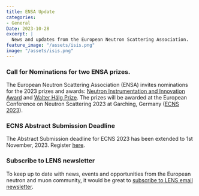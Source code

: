 ```yaml
---
title: ENSA Update
categories:
- General
Date: 2023-10-28
excerpt: |
  News and updates from the European Neutron Scattering Association.
feature_image: "/assets/isis.png"
image: "/assets/isis.png"
---
```


### Call for Nominations for two ENSA prizes.

The European Neutron Scattering Association (ENSA) invites nominations for the 2023 prizes and awards: [Neutron Instrumentation and Innovation Award](./../../../../../assets/NeutronInstrument_callfornominations_2023.pdf) and [Walter Hälg Prize](./../../../../../assests/WalteHälg_Call_for_Nominations_2023.pdf). 
The prizes will be awarded at the European Conference on Neutron Scattering 2023 at Garching, Germany ([ECNS 2023](https://indico.frm2.tum.de/event/263/)). 

 
### ECNS Abstract Submission Deadline
The Abstract Submission deadline for ECNS 2023 has been extended to 1st November, 2023.
Register [here](https://indico.frm2.tum.de/event/263/registrations/). 
 
### Subscribe to LENS newsletter
To keep up to date with news, events and opportunities from the European neutron and muon community, it would be great to [subscribe to LENS email newsletter](./../../../../../assets/LENSsub.pdf). 
